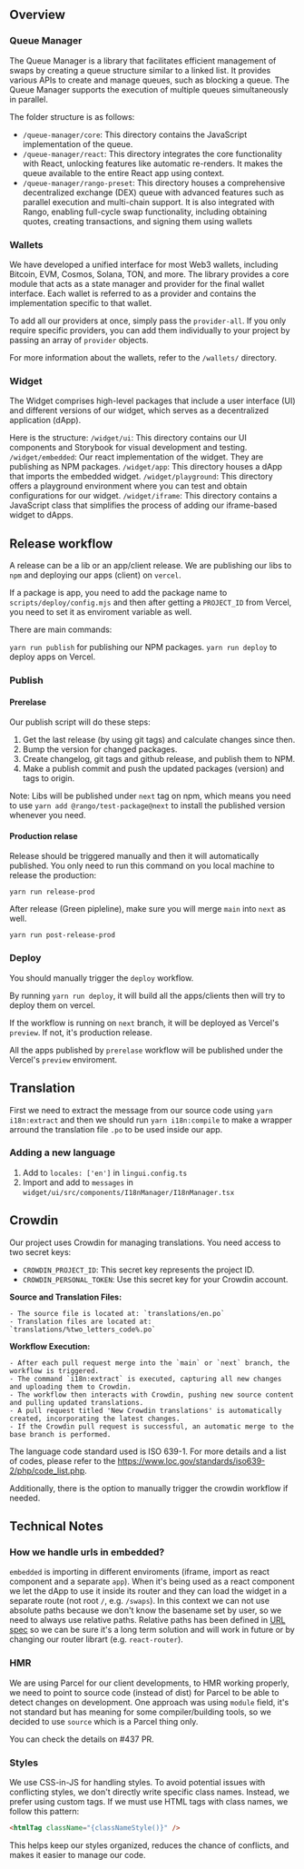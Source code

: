## Overview

### Queue Manager

The Queue Manager is a library that facilitates efficient management of swaps by creating a queue structure similar to a linked list. It provides various APIs to create and manage queues, such as blocking a queue. The Queue Manager supports the execution of multiple queues simultaneously in parallel.

The folder structure is as follows:

- `/queue-manager/core`: This directory contains the JavaScript implementation of the queue.
- `/queue-manager/react`: This directory integrates the core functionality with React, unlocking features like automatic re-renders. It makes the queue available to the entire React app using context.
- `/queue-manager/rango-preset`: This directory houses a comprehensive decentralized exchange (DEX) queue with advanced features such as parallel execution and multi-chain support. It is also integrated with Rango, enabling full-cycle swap functionality, including obtaining quotes, creating transactions, and signing them using wallets

### Wallets

We have developed a unified interface for most Web3 wallets, including Bitcoin, EVM, Cosmos, Solana, TON, and more. The library provides a core module that acts as a state manager and provider for the final wallet interface. Each wallet is referred to as a provider and contains the implementation specific to that wallet.

To add all our providers at once, simply pass the `provider-all`. If you only require specific providers, you can add them individually to your project by passing an array of `provider` objects.

For more information about the wallets, refer to the `/wallets/` directory.

### Widget

The Widget comprises high-level packages that include a user interface (UI) and different versions of our widget, which serves as a decentralized application (dApp).

Here is the structure:
`/widget/ui`: This directory contains our UI components and Storybook for visual development and testing.
`/widget/embedded`: Our react implementation of the widget. They are publishing as NPM packages.
`/widget/app`: This directory houses a dApp that imports the embedded widget.
`/widget/playground`: This directory offers a playground environment where you can test and obtain configurations for our widget.
`/widget/iframe`: This directory contains a JavaScript class that simplifies the process of adding our iframe-based widget to dApps.


## Release workflow

A release can be a lib or an app/client release. We are publishing our libs to `npm` and deploying our apps (client) on `vercel`.

If a package is app, you need to add the package name to `scripts/deploy/config.mjs` and then after getting a `PROJECT_ID` from Vercel, you need to set it as enviroment variable as well.

There are main commands:

`yarn run publish` for publishing our NPM packages.
`yarn run deploy` to deploy apps on Vercel.

### Publish

#### Prerelase

Our publish script will do these steps:

1. Get the last release (by using git tags) and calculate changes since then.
2. Bump the version for changed packages.
3. Create changelog, git tags and github release, and publish them to NPM.
4. Make a publish commit and push the updated packages (version) and tags to origin.

Note:
Libs will be published under `next` tag on npm, which means you need to use `yarn add @rango/test-package@next` to install the published version whenever you need.

#### Production relase

Release should be triggered manually and then it will automatically published. You only need to run this command on you local machine to release the production:

`yarn run release-prod`

After release (Green pipleline), make sure you will merge `main` into `next` as well. 

`yarn run post-release-prod`

### Deploy

You should manually trigger the `deploy` workflow.

By running `yarn run deploy`, it will build all the apps/clients then will try to deploy them on vercel.

If the workflow is running on `next` branch, it will be deployed as Vercel's `preview`. If not, it's production release.

All the apps published by `prerelase` workflow will be published under the Vercel's `preview` enviroment.

## Translation

First we need to extract the message from our source code using `yarn i18n:extract` and then we should run `yarn i18n:compile` to make a wrapper arround the translation file `.po` to be used inside our app.

### Adding a new language

1. Add to `locales: ['en']` in `lingui.config.ts`
2. Import and add to `messages` in `widget/ui/src/components/I18nManager/I18nManager.tsx`


## Crowdin

Our project uses Crowdin for managing translations. You need access to two secret keys:

- `CROWDIN_PROJECT_ID`: This secret key represents the project ID.
- `CROWDIN_PERSONAL_TOKEN`: Use this secret key for your Crowdin account.


 **Source and Translation Files:**

    - The source file is located at: `translations/en.po`
    - Translation files are located at: `translations/%two_letters_code%.po`
    
 **Workflow Execution:**

    - After each pull request merge into the `main` or `next` branch, the workflow is triggered.
    - The command `i18n:extract` is executed, capturing all new changes and uploading them to Crowdin.
    - The workflow then interacts with Crowdin, pushing new source content and pulling updated translations.
    - A pull request titled 'New Crowdin translations' is automatically created, incorporating the latest changes.
    - If the Crowdin pull request is successful, an automatic merge to the base branch is performed.

The language code standard used is ISO 639-1. For more details and a list of codes, please refer to the https://www.loc.gov/standards/iso639-2/php/code_list.php.

Additionally, there is the option to manually trigger the crowdin workflow if needed.


## Technical Notes

### How we handle urls in embedded?

`embedded` is importing in different enviroments (iframe, import as react component and a separate `app`). When it's being used as a react component we let the dApp to use it inside its router and they can load the widget in a separate route (not root `/`, e.g. `/swaps`). In this context we can not use absolute paths because we don't know the basename set by user, so we need to always use relative paths. Relative paths has been defined in [URL spec](https://url.spec.whatwg.org/#urls) so we can be sure it's a long term solution and will work in future or by changing our router librart (e.g. `react-router`).

### HMR

We are using Parcel for our client developments, to HMR working properly, we need to point to source code (instead of dist) for Parcel to be able to detect changes on development. One approach was using `module` field, it's not standard but has meaning for some compiler/building tools, so we decided to use `source` which is a Parcel thing only.

You can check the details on #437 PR.

### Styles

We use CSS-in-JS for handling styles. To avoid potential issues with conflicting styles, we don't directly write specific class names. Instead, we prefer using custom tags. If we must use HTML tags with class names, we follow this pattern:

````html
<htmlTag className="{classNameStyle()}" />
````
 This helps keep our styles organized, reduces the chance of conflicts, and makes it easier to manage our code.
